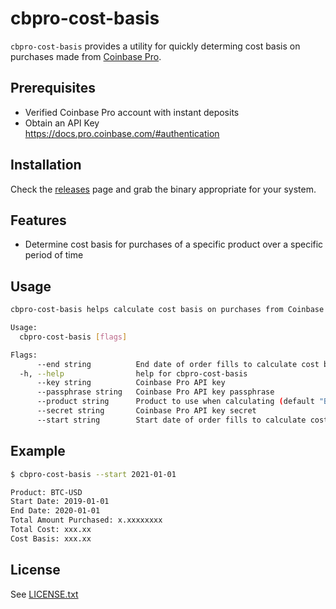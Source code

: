 # cbpro-cost-basis

`cbpro-cost-basis` provides a utility for quickly determing cost basis on purchases made from [Coinbase Pro](https://pro.coinbase.com).

## Prerequisites

- Verified Coinbase Pro account with instant deposits
- Obtain an API Key  
  https://docs.pro.coinbase.com/#authentication

## Installation

Check the [releases](https://github.com/swhite24/cbpro-cost-basis/releases) page and grab the binary appropriate for your system.

## Features

- Determine cost basis for purchases of a specific product over a specific period of time

## Usage

```sh
cbpro-cost-basis helps calculate cost basis on purchases from Coinbase Pro over a specified period of time

Usage:
  cbpro-cost-basis [flags]

Flags:
      --end string          End date of order fills to calculate cost basis. (2021-01-01)
  -h, --help                help for cbpro-cost-basis
      --key string          Coinbase Pro API key
      --passphrase string   Coinbase Pro API key passphrase
      --product string      Product to use when calculating (default "BTC-USD")
      --secret string       Coinbase Pro API key secret
      --start string        Start date of order fills to calculate cost basis. (2021-01-01)
```

## Example

```sh
$ cbpro-cost-basis --start 2021-01-01

Product: BTC-USD
Start Date: 2019-01-01
End Date: 2020-01-01
Total Amount Purchased: x.xxxxxxxx
Total Cost: xxx.xx
Cost Basis: xxx.xx

```

## License

See [LICENSE.txt](LICENSE.txt)
